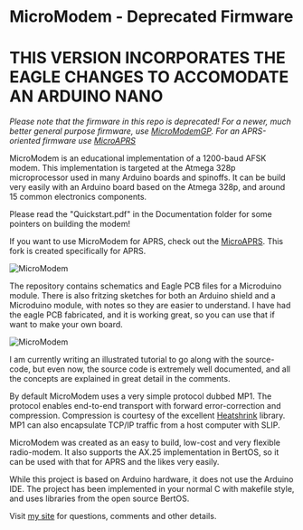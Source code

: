 MicroModem - Deprecated Firmware
==========

# THIS VERSION INCORPORATES THE EAGLE CHANGES TO ACCOMODATE AN ARDUINO NANO

*Please note that the firmware in this repo is deprecated! For a newer, much better general purpose firmware, use [MicroModemGP](https://github.com/markqvist/MicroModemGP). For an APRS-oriented firmware use [MicroAPRS](https://github.com/markqvist/MicroAPRS)*

MicroModem is an educational implementation of a 1200-baud AFSK modem. This implementation is targeted at the Atmega 328p microprocessor used in many Arduino boards and spinoffs. It can be build very easily with an Arduino board based on the Atmega 328p, and around 15 common electronics components.

Please read the "Quickstart.pdf" in the Documentation folder for some pointers on building the modem!

If you want to use MicroModem for APRS, check out the [MicroAPRS](https://github.com/markqvist/MicroAPRS). This fork is created specifically for APRS.

![MicroModem](https://raw.githubusercontent.com/markqvist/MicroModem/master/Design/Images/1.jpg)

The repository contains schematics and Eagle PCB files for a Microduino module. There is also fritzing sketches for both an Arduino shield and a Microduino module, with notes so they are easier to understand. I have had the eagle PCB fabricated, and it is working great, so you can use that if want to make your own board.

![MicroModem](https://raw.githubusercontent.com/markqvist/MicroModem/master/Design/Images/PCB-lo.png)

I am currently writing an illustrated tutorial to go along with the source-code, but even now, the source code is extremely well documented, and all the concepts are explained in great detail in the comments.

By default MicroModem uses a very simple protocol dubbed MP1. The protocol enables end-to-end transport with forward error-correction and compression. Compression is courtesy of the excellent [Heatshrink](https://github.com/atomicobject/heatshrink) library. MP1 can also encapsulate TCP/IP traffic from a host computer with SLIP.

MicroModem was created as an easy to build, low-cost and very flexible radio-modem. It also supports the AX.25 implementation in BertOS, so it can be used with that for APRS and the likes very easily.

While this project is based on Arduino hardware, it does not use the Arduino IDE. The project has been implemented in your normal C with makefile style, and uses libraries from the open source BertOS.

Visit [my site](http://unsigned.io) for questions, comments and other details.
